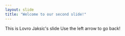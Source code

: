 ```yaml
---
layout: slide
title: "Welcome to our second slide!"
---
```

This is Lovro Jaksic's slide
Use the left arrow to go back!